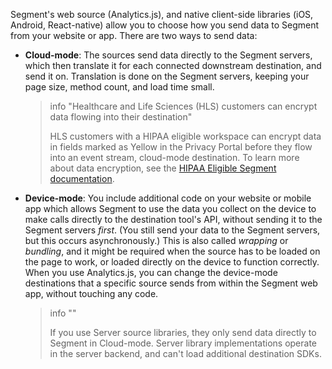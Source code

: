 Segment's web source (Analytics.js), and native client-side libraries (iOS, Android, React-native) allow you to choose how you send data to Segment from your website or app. There are two ways to send data:

- **Cloud-mode**: The sources send data directly to the Segment servers, which then translate it for each connected downstream destination, and send it on. Translation is done on the Segment servers, keeping your page size, method count, and load time small.

  > info "Healthcare and Life Sciences (HLS) customers can encrypt data flowing into their destination"
  >
  > HLS customers with a HIPAA eligible workspace can encrypt data in fields marked as Yellow in the Privacy Portal before they flow into an event stream, cloud-mode destination.
  > To learn more about data encryption, see the [HIPAA Eligible Segment documentation](/docs/segment/privacy/hipaa-eligible-segment/#data-encryption).

- **Device-mode**: You include additional code on your website or mobile app which allows Segment to use the data you collect on the device to make calls directly to the destination tool's API, without sending it to the Segment servers _first_. (You still send your data to the Segment servers, but this occurs asynchronously.) This is also called *wrapping* or *bundling*, and it might be required when the source has to be loaded on the page to work, or loaded directly on the device to function correctly. When you use Analytics.js, you can change the device-mode destinations that a specific source sends from within the Segment web app, without touching any code.

  > info ""
  >
  > If you use Server source libraries, they only send data directly to Segment in Cloud-mode. Server library implementations operate in the server backend, and can't load additional destination SDKs.
